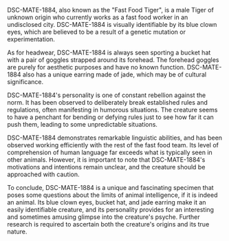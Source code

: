 DSC-MATE-1884, also known as the "Fast Food Tiger", is a male Tiger of unknown origin who currently works as a fast food worker in an undisclosed city. DSC-MATE-1884 is visually identifiable by its blue clown eyes, which are believed to be a result of a genetic mutation or experimentation. 

As for headwear, DSC-MATE-1884 is always seen sporting a bucket hat with a pair of goggles strapped around its forehead. The forehead goggles are purely for aesthetic purposes and have no known function. DSC-MATE-1884 also has a unique earring made of jade, which may be of cultural significance. 

DSC-MATE-1884's personality is one of constant rebellion against the norm. It has been observed to deliberately break established rules and regulations, often manifesting in humorous situations. The creature seems to have a penchant for bending or defying rules just to see how far it can push them, leading to some unpredictable situations.

DSC-MATE-1884 demonstrates remarkable linguistic abilities, and has been observed working efficiently with the rest of the fast food team. Its level of comprehension of human language far exceeds what is typically seen in other animals. However, it is important to note that DSC-MATE-1884's motivations and intentions remain unclear, and the creature should be approached with caution. 

To conclude, DSC-MATE-1884 is a unique and fascinating specimen that poses some questions about the limits of animal intelligence, if it is indeed an animal. Its blue clown eyes, bucket hat, and jade earring make it an easily identifiable creature, and its personality provides for an interesting and sometimes amusing glimpse into the creature's psyche. Further research is required to ascertain both the creature's origins and its true nature.
